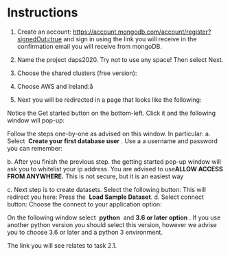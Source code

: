 # Instructions

1. Create an account: ​https://account.mongodb.com/account/register?signedOut=true
    and sign in using the link you will receive in the confirmation email you will receive
    from mongoDB.
2. Name the project daps2020. Try not to use any space! Then select Next.
3. Choose the shared clusters (free version):


4. Choose AWS and Ireland:å
5. Next you will be redirected in a page that looks like the following:


Notice the Get started button on the bottom-left. Click it and the following window will
pop-up:


Follow the steps one-by-one as advised on this window. In particular:
a. Select ​ **Create your first database user** ​. Use a a username and password
you can remember:


b. After you finish the previous step. the getting started pop-up window will ask
you to whitelist your ip address. You are advised to use ​ **ALLOW ACCESS
FROM ANYWHERE.** ​This is not secure, but it is an easiest way


c. Next step is to create datasets. Select the following button:
This will redirect you here:
Press the ​ **Load Sample Dataset** ​.
d. Select connect button:
Choose the connect to your application option:


On the following window select ​ **python** ​ and ​ **3.6 or later option** ​. If you use
another python version you should select this version, however we advise you
to choose 3.6 or later and a python 3 environment.


The link you will see relates to task 2.1.



